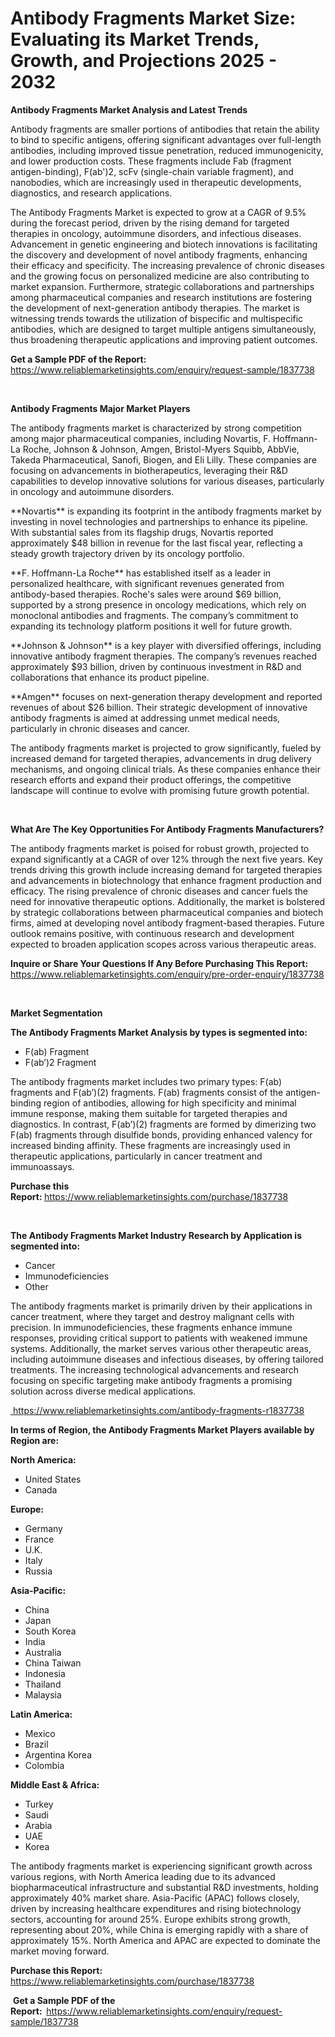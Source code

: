 <p><h1>Antibody Fragments Market Size: Evaluating its Market Trends, Growth, and Projections 2025 - 2032</h1></p><p><strong>Antibody Fragments Market Analysis and Latest Trends</strong></p>
<p><p>Antibody fragments are smaller portions of antibodies that retain the ability to bind to specific antigens, offering significant advantages over full-length antibodies, including improved tissue penetration, reduced immunogenicity, and lower production costs. These fragments include Fab (fragment antigen-binding), F(ab')2, scFv (single-chain variable fragment), and nanobodies, which are increasingly used in therapeutic developments, diagnostics, and research applications.</p><p>The Antibody Fragments Market is expected to grow at a CAGR of 9.5% during the forecast period, driven by the rising demand for targeted therapies in oncology, autoimmune disorders, and infectious diseases. Advancement in genetic engineering and biotech innovations is facilitating the discovery and development of novel antibody fragments, enhancing their efficacy and specificity. The increasing prevalence of chronic diseases and the growing focus on personalized medicine are also contributing to market expansion. Furthermore, strategic collaborations and partnerships among pharmaceutical companies and research institutions are fostering the development of next-generation antibody therapies. The market is witnessing trends towards the utilization of bispecific and multispecific antibodies, which are designed to target multiple antigens simultaneously, thus broadening therapeutic applications and improving patient outcomes.</p></p>
<p><strong>Get a Sample PDF of the Report:&nbsp;</strong> <a href="https://www.reliablemarketinsights.com/enquiry/request-sample/1837738?utm_campaign=3309&utm_medium=2&utm_source=Github&utm_content=ia&utm_term=19042025&utm_id=antibody-fragments">https://www.reliablemarketinsights.com/enquiry/request-sample/1837738</a></p>
<p>&nbsp;</p>
<p><strong>Antibody Fragments Major Market Players</strong></p>
<p><p>The antibody fragments market is characterized by strong competition among major pharmaceutical companies, including Novartis, F. Hoffmann-La Roche, Johnson & Johnson, Amgen, Bristol-Myers Squibb, AbbVie, Takeda Pharmaceutical, Sanofi, Biogen, and Eli Lilly. These companies are focusing on advancements in biotherapeutics, leveraging their R&D capabilities to develop innovative solutions for various diseases, particularly in oncology and autoimmune disorders.</p><p>**Novartis** is expanding its footprint in the antibody fragments market by investing in novel technologies and partnerships to enhance its pipeline. With substantial sales from its flagship drugs, Novartis reported approximately $48 billion in revenue for the last fiscal year, reflecting a steady growth trajectory driven by its oncology portfolio.</p><p>**F. Hoffmann-La Roche** has established itself as a leader in personalized healthcare, with significant revenues generated from antibody-based therapies. Roche's sales were around $69 billion, supported by a strong presence in oncology medications, which rely on monoclonal antibodies and fragments. The company’s commitment to expanding its technology platform positions it well for future growth.</p><p>**Johnson & Johnson** is a key player with diversified offerings, including innovative antibody fragment therapies. The company’s revenues reached approximately $93 billion, driven by continuous investment in R&D and collaborations that enhance its product pipeline.</p><p>**Amgen** focuses on next-generation therapy development and reported revenues of about $26 billion. Their strategic development of innovative antibody fragments is aimed at addressing unmet medical needs, particularly in chronic diseases and cancer.</p><p>The antibody fragments market is projected to grow significantly, fueled by increased demand for targeted therapies, advancements in drug delivery mechanisms, and ongoing clinical trials. As these companies enhance their research efforts and expand their product offerings, the competitive landscape will continue to evolve with promising future growth potential.</p></p>
<p>&nbsp;</p>
<p><strong>What Are The Key Opportunities For Antibody Fragments Manufacturers?</strong></p>
<p><p>The antibody fragments market is poised for robust growth, projected to expand significantly at a CAGR of over 12% through the next five years. Key trends driving this growth include increasing demand for targeted therapies and advancements in biotechnology that enhance fragment production and efficacy. The rising prevalence of chronic diseases and cancer fuels the need for innovative therapeutic options. Additionally, the market is bolstered by strategic collaborations between pharmaceutical companies and biotech firms, aimed at developing novel antibody fragment-based therapies. Future outlook remains positive, with continuous research and development expected to broaden application scopes across various therapeutic areas.</p></p>
<p><strong>Inquire or Share Your Questions If Any Before Purchasing This Report:</strong> <a href="https://www.reliablemarketinsights.com/enquiry/pre-order-enquiry/1837738?utm_campaign=3309&utm_medium=2&utm_source=Github&utm_content=ia&utm_term=19042025&utm_id=antibody-fragments">https://www.reliablemarketinsights.com/enquiry/pre-order-enquiry/1837738</a></p>
<p>&nbsp;</p>
<p><strong>Market Segmentation</strong></p>
<p><strong>The Antibody Fragments Market Analysis by types is segmented into:</strong></p>
<p><ul><li>F(ab) Fragment</li><li>F(ab’)2 Fragment</li></ul></p>
<p><p>The antibody fragments market includes two primary types: F(ab) fragments and F(ab’)(2) fragments. F(ab) fragments consist of the antigen-binding region of antibodies, allowing for high specificity and minimal immune response, making them suitable for targeted therapies and diagnostics. In contrast, F(ab’)(2) fragments are formed by dimerizing two F(ab) fragments through disulfide bonds, providing enhanced valency for increased binding affinity. These fragments are increasingly used in therapeutic applications, particularly in cancer treatment and immunoassays.</p></p>
<p><strong>Purchase this Report:&nbsp;</strong><a href="https://www.reliablemarketinsights.com/purchase/1837738?utm_campaign=3309&utm_medium=2&utm_source=Github&utm_content=ia&utm_term=19042025&utm_id=antibody-fragments">https://www.reliablemarketinsights.com/purchase/1837738</a></p>
<p>&nbsp;</p>
<p><strong>The Antibody Fragments Market Industry Research by Application is segmented into:</strong></p>
<p><ul><li>Cancer</li><li>Immunodeficiencies</li><li>Other</li></ul></p>
<p><p>The antibody fragments market is primarily driven by their applications in cancer treatment, where they target and destroy malignant cells with precision. In immunodeficiencies, these fragments enhance immune responses, providing critical support to patients with weakened immune systems. Additionally, the market serves various other therapeutic areas, including autoimmune diseases and infectious diseases, by offering tailored treatments. The increasing technological advancements and research focusing on specific targeting make antibody fragments a promising solution across diverse medical applications.</p></p>
<p><a href="https://www.reliablemarketinsights.com/antibody-fragments-r1837738?utm_campaign=3309&utm_medium=2&utm_source=Github&utm_content=ia&utm_term=19042025&utm_id=antibody-fragments">&nbsp;https://www.reliablemarketinsights.com/antibody-fragments-r1837738</a></p>
<p><strong>In terms of Region, the Antibody Fragments Market Players available by Region are:</strong></p>
<p>
    <p> <strong> North America: </strong>
        <ul>
            <li>United States</li>
            <li>Canada</li>
        </ul>
        </p> 
    <p> <strong> Europe: </strong>
        <ul>
            <li>Germany</li>
            <li>France</li>
            <li>U.K.</li>
            <li>Italy</li>
            <li>Russia</li>
        </ul>
        </p> 
    <p> <strong> Asia-Pacific: </strong>
        <ul>
            <li>China</li>
            <li>Japan</li>
            <li>South Korea</li>
            <li>India</li>
            <li>Australia</li>
            <li>China Taiwan</li>
            <li>Indonesia</li>
            <li>Thailand</li>
            <li>Malaysia</li>
        </ul>
        </p> 
    <p> <strong> Latin America: </strong>
        <ul>
            <li>Mexico</li>
            <li>Brazil</li>
            <li>Argentina Korea</li>
            <li>Colombia</li>
        </ul>
        </p> 
    <p> <strong> Middle East & Africa: </strong>
        <ul>
            <li>Turkey</li>
            <li>Saudi</li>
            <li>Arabia</li>
            <li>UAE</li>
            <li>Korea</li>
        </ul>
    </p>
    </p>
<p><p>The antibody fragments market is experiencing significant growth across various regions, with North America leading due to its advanced biopharmaceutical infrastructure and substantial R&D investments, holding approximately 40% market share. Asia-Pacific (APAC) follows closely, driven by increasing healthcare expenditures and rising biotechnology sectors, accounting for around 25%. Europe exhibits strong growth, representing about 20%, while China is emerging rapidly with a share of approximately 15%. North America and APAC are expected to dominate the market moving forward.</p></p>
<p><strong>Purchase this Report: </strong><a href="https://www.reliablemarketinsights.com/purchase/1837738?utm_campaign=3309&utm_medium=2&utm_source=Github&utm_content=ia&utm_term=19042025&utm_id=antibody-fragments">https://www.reliablemarketinsights.com/purchase/1837738</a></p>
<p>&nbsp;<strong>Get a Sample PDF of the Report:&nbsp;&nbsp;</strong><a href="https://www.reliablemarketinsights.com/enquiry/request-sample/1837738?utm_campaign=3309&utm_medium=2&utm_source=Github&utm_content=ia&utm_term=19042025&utm_id=antibody-fragments">https://www.reliablemarketinsights.com/enquiry/request-sample/1837738</a></p>
<p><strong></strong></p>
<p><p></p><p></p><p></p></p>